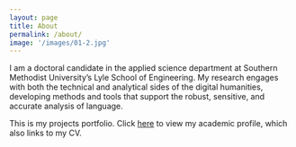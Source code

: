 ```yaml
---
layout: page
title: About
permalink: /about/
image: '/images/01-2.jpg'
---
```


I am a doctoral candidate in the applied science department at Southern Methodist University’s Lyle School of Engineering. My research engages with both the technical and analytical sides of the digital humanities, developing methods and tools that support the robust, sensitive, and accurate analysis of language. 

This is my projects portfolio. Click [here](https://wordpress.com/view/stephbuon.com) to view my academic profile, which also links to my CV.